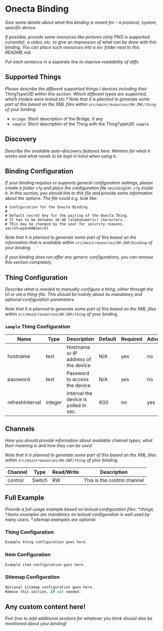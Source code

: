 # Onecta Binding

_Give some details about what this binding is meant for - a protocol, system, specific device._

_If possible, provide some resources like pictures (only PNG is supported currently), a video, etc. to give an impression of what can be done with this binding._
_You can place such resources into a `doc` folder next to this README.md._

_Put each sentence in a separate line to improve readability of diffs._

## Supported Things

_Please describe the different supported things / devices including their ThingTypeUID within this section._
_Which different types are supported, which models were tested etc.?_
_Note that it is planned to generate some part of this based on the XML files within ```src/main/resources/OH-INF/thing``` of your binding._

- `bridge`: Short description of the Bridge, if any
- `sample`: Short description of the Thing with the ThingTypeUID `sample`

## Discovery

_Describe the available auto-discovery features here._
_Mention for what it works and what needs to be kept in mind when using it._

## Binding Configuration

_If your binding requires or supports general configuration settings, please create a folder ```cfg``` and place the configuration file ```<bindingId>.cfg``` inside it._
_In this section, you should link to this file and provide some information about the options._
_The file could e.g. look like:_

```
# Configuration for the Onecta Binding
#
# Default secret key for the pairing of the Onecta Thing.
# It has to be between 10-40 (alphanumeric) characters.
# This may be changed by the user for security reasons.
secret=openHABSecret
```

_Note that it is planned to generate some part of this based on the information that is available within ```src/main/resources/OH-INF/binding``` of your binding._

_If your binding does not offer any generic configurations, you can remove this section completely._

## Thing Configuration

_Describe what is needed to manually configure a thing, either through the UI or via a thing-file._
_This should be mainly about its mandatory and optional configuration parameters._

_Note that it is planned to generate some part of this based on the XML files within ```src/main/resources/OH-INF/thing``` of your binding._

### `sample` Thing Configuration

| Name            | Type    | Description                           | Default | Required | Advanced |
|-----------------|---------|---------------------------------------|---------|----------|----------|
| hostname        | text    | Hostname or IP address of the device  | N/A     | yes      | no       |
| password        | text    | Password to access the device         | N/A     | yes      | no       |
| refreshInterval | integer | Interval the device is polled in sec. | 600     | no       | yes      |

## Channels

_Here you should provide information about available channel types, what their meaning is and how they can be used._

_Note that it is planned to generate some part of this based on the XML files within ```src/main/resources/OH-INF/thing``` of your binding._

| Channel | Type   | Read/Write | Description                 |
|---------|--------|------------|-----------------------------|
| control | Switch | RW         | This is the control channel |

## Full Example

_Provide a full usage example based on textual configuration files._
_*.things, *.items examples are mandatory as textual configuration is well used by many users._
_*.sitemap examples are optional._

### Thing Configuration

```java
Example thing configuration goes here.
```
### Item Configuration

```java
Example item configuration goes here.
```

### Sitemap Configuration

```perl
Optional Sitemap configuration goes here.
Remove this section, if not needed.
```

## Any custom content here!

_Feel free to add additional sections for whatever you think should also be mentioned about your binding!_
